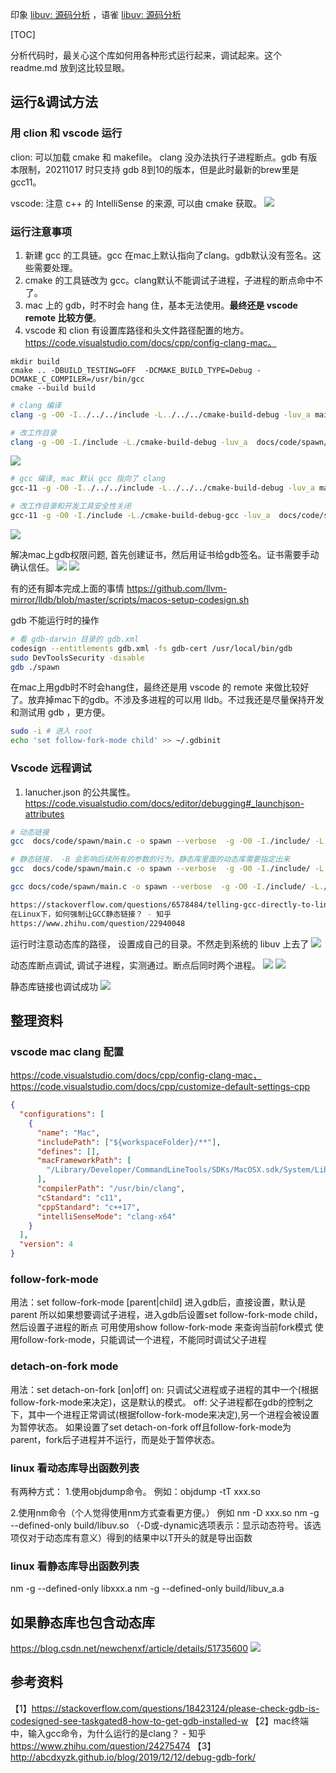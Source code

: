 印象 [libuv: 源码分析](https://app.yinxiang.com/fx/6f54ecb0-f1b1-43b8-ae80-c39fa61d0726) ，语雀 [libuv: 源码分析](https://www.yuque.com/xiaoluobutuziaiqingcai/gtw3h9/um937h)

[TOC]

分析代码时，最关心这个库如何用各种形式运行起来，调试起来。这个 readme.md 放到这比较显眼。

## 运行&调试方法
### 用 clion 和 vscode 运行
clion: 可以加载 cmake 和 makefile。 clang 没办法执行子进程断点。gdb 有版本限制，20211017 时只支持 gdb 8到10的版本，但是此时最新的brew里是gcc11。

vscode: 注意 c++ 的 IntelliSense 的来源, 可以由 cmake 获取。
![](save/2021-10-17-21-38-47.png)

### 运行注意事项
1. 新建 gcc 的工具链。gcc 在mac上默认指向了clang。gdb默认没有签名。这些需要处理。
2. cmake 的工具链改为 gcc。clang默认不能调试子进程，子进程的断点命中不了。 
3. mac 上的 gdb，时不时会 hang 住，基本无法使用。**最终还是 vscode remote 比较方便**。
4. vscode 和 clion 有设置库路径和头文件路径配置的地方。https://code.visualstudio.com/docs/cpp/config-clang-mac。
````
mkdir build
cmake .. -DBUILD_TESTING=OFF  -DCMAKE_BUILD_TYPE=Debug -DCMAKE_C_COMPILER=/usr/bin/gcc
cmake --build build
````

````bash
# clang 编译
clang -g -O0 -I../../../include -L../../../cmake-build-debug -luv_a main.c

# 改工作目录
clang -g -O0 -I./include -L./cmake-build-debug -luv_a  docs/code/spawn/main.c
````
![](save/2021-10-17-17-47-51.png)

````bash
# gcc 编译, mac 默认 gcc 指向了 clang
gcc-11 -g -O0 -I../../../include -L../../../cmake-build-debug -luv_a main.c

# 改工作目录和开发工具安全性关闭
gcc-11 -g -O0 -I./include -L./cmake-build-debug-gcc -luv_a  docs/code/spawn/main.c -o spawn
````
![](save/2021-10-17-20-35-38.png)

解决mac上gdb权限问题, 首先创建证书，然后用证书给gdb签名。证书需要手动确认信任。
![](save/2021-10-17-20-54-23.png)
![](save/2021-10-17-20-57-42.png)

有的还有脚本完成上面的事情
https://github.com/llvm-mirror/lldb/blob/master/scripts/macos-setup-codesign.sh

gdb 不能运行时的操作
````bash
# 看 gdb-darwin 目录的 gdb.xml
codesign --entitlements gdb.xml -fs gdb-cert /usr/local/bin/gdb
sudo DevToolsSecurity -disable
gdb ./spawn
````

在mac上用gdb时不时会hang住，最终还是用 vscode 的 remote 来做比较好了。放弃掉mac下的gdb。不涉及多进程的可以用 lldb。不过我还是尽量保持开发和测试用 gdb ，更方便。

````bash
sudo -i # 进入 root
echo 'set follow-fork-mode child' >> ~/.gdbinit
````

### Vscode 远程调试
1. lanucher.json 的公共属性。
https://code.visualstudio.com/docs/editor/debugging#_launchjson-attributes

````bash
# 动态链接
gcc  docs/code/spawn/main.c -o spawn --verbose  -g -O0 -I./include/ -L./build/ -luv

# 静态链接， -B 会影响后续所有的参数的行为。静态库里面的动态库需要指定出来
gcc  docs/code/spawn/main.c -o spawn --verbose  -g -O0 -I./include/ -L./build/ -Wl,-Bstatic -luv_a  -Wl,-Bdynamic -ldl -lpthread

gcc docs/code/spawn/main.c -o spawn --verbose  -g -O0 -I./include/ -L./build/ -l:libuv_a.a -ldl -lpthread

https://stackoverflow.com/questions/6578484/telling-gcc-directly-to-link-a-library-statically
在Linux下，如何强制让GCC静态链接？ - 知乎
https://www.zhihu.com/question/22940048
````

运行时注意动态库的路径， 设置成自己的目录。不然走到系统的 libuv 上去了
![](save/2021-10-18-02-41-48.png)

动态库断点调试, 调试子进程，实测通过。断点后同时两个进程。
![](save/2021-10-18-02-48-23.png)
![](save/2021-10-18-02-49-15.png)

静态库链接也调试成功
![](save/2021-10-18-02-51-48.png)


## 整理资料
### vscode mac clang 配置
https://code.visualstudio.com/docs/cpp/config-clang-mac，https://code.visualstudio.com/docs/cpp/customize-default-settings-cpp
````json
{
  "configurations": [
    {
      "name": "Mac",
      "includePath": ["${workspaceFolder}/**"],
      "defines": [],
      "macFrameworkPath": [
        "/Library/Developer/CommandLineTools/SDKs/MacOSX.sdk/System/Library/Frameworks"
      ],
      "compilerPath": "/usr/bin/clang",
      "cStandard": "c11",
      "cppStandard": "c++17",
      "intelliSenseMode": "clang-x64"
    }
  ],
  "version": 4
}
````

### follow-fork-mode
用法：set follow-fork-mode [parent|child]
进入gdb后，直接设置，默认是parent
所以如果想要调试子进程，进入gdb后设置set follow-fork-mode child，然后设置子进程的断点
可用使用show follow-fork-mode 来查询当前fork模式
使用follow-fork-mode，只能调试一个进程，不能同时调试父子进程

### detach-on-fork mode
用法：set detach-on-fork [on|off]
on: 只调试父进程或子进程的其中一个(根据follow-fork-mode来决定)，这是默认的模式。
off: 父子进程都在gdb的控制之下，其中一个进程正常调试(根据follow-fork-mode来决定),另一个进程会被设置为暂停状态。
如果设置了set detach-on-fork off且follow-fork-mode为parent，fork后子进程并不运行，而是处于暂停状态。

### linux 看动态库导出函数列表
有两种方式：
1.使用objdump命令。
例如：objdump -tT xxx.so

2.使用nm命令（个人觉得使用nm方式查看更方便。）
例如 nm -D xxx.so
nm -g --defined-only build/libuv.so 
（-D或-dynamic选项表示：显示动态符号。该选项仅对于动态库有意义）得到的结果中以T开头的就是导出函数

### linux 看静态库导出函数列表
nm -g --defined-only libxxx.a
nm -g --defined-only build/libuv_a.a 

## 如果静态库也包含动态库
https://blog.csdn.net/newchenxf/article/details/51735600
![](save/2021-10-18-01-59-10.png)

## 参考资料
【1】https://stackoverflow.com/questions/18423124/please-check-gdb-is-codesigned-see-taskgated8-how-to-get-gdb-installed-w
【2】mac终端中，输入gcc命令，为什么运行的是clang？ - 知乎 https://www.zhihu.com/question/24275474
【3】http://abcdxyzk.github.io/blog/2019/12/12/debug-gdb-fork/
